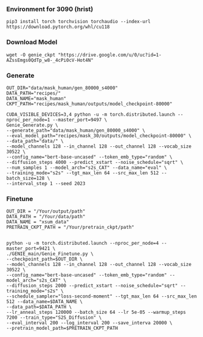 ### Environment for 3090 (hrist)

```pip3 install torch torchvision torchaudio --index-url https://download.pytorch.org/whl/cu118```


### Download Model

`wget -O genie_ckpt "https://drive.google.com/u/0/uc?id=1-AZssEmgs0QdTp_w8-_4cPi0cV-Hot4N"`

### Generate
```
OUT_DIR="data/mask_human/gen_80000_s4000"
DATA_PATH="recipes/"
DATA_NAME="mask_human"
CKPT_PATH="recipes/mask_human/outputs/model_checkpoint-80000"

CUDA_VISIBLE_DEVICES=3,4 python -u -m torch.distributed.launch --nproc_per_node=1 --master_port=9497 \
Genie_Generate.py \
--generate_path="data/mask_human/gen_80000_s4000" \
--eval_model_path="recipes/mask_30/outputs/model_checkpoint-80000" \
--data_path="data/" \
--model_channels 128 --in_channel 128 --out_channel 128 --vocab_size 30522 \
--config_name="bert-base-uncased" --token_emb_type="random" \
--diffusion_steps 4000 --predict_xstart --noise_schedule="sqrt" \
--num_samples 1 --model_arch="s2s_CAT" --data_name="eval" \
--training_mode="s2s" --tgt_max_len 64 --src_max_len 512 --batch_size=128 \
--interval_step 1 --seed 2023
```

### Finetune
```
OUT_DIR = "/Your/output/path"
DATA_PATH = "/Your/data/path"
DATA_NAME = "xsum_data"
PRETRAIN_CKPT_PATH = "/Your/pretrain_ckpt/path"


python -u -m torch.distributed.launch --nproc_per_node=4 --master_port=9421 \
./GENIE_main/Genie_Finetune.py \
--checkpoint_path=$OUT_DIR \
--model_channels 128 --in_channel 128 --out_channel 128 --vocab_size 30522 \
--config_name="bert-base-uncased" --token_emb_type="random" --model_arch="s2s_CAT" \
--diffusion_steps 2000 --predict_xstart --noise_schedule="sqrt" --training_mode="s2s" \
--schedule_sampler="loss-second-moment" --tgt_max_len 64 --src_max_len 512 --data_name=$DATA_NAME \
--data_path=$DATA_PATH \
--lr_anneal_steps 120000 --batch_size 64 --lr 5e-05 --warmup_steps 7200 --train_type="S2S_Diffusion" \
--eval_interval 200 --log_interval 200 --save_interva 20000 \
--pretrain_model_path=$PRETRAIN_CKPT_PATH
```